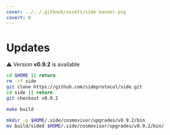 ```yaml
---
cover: ../../.gitbook/assets/side-banner.png
coverY: 0
---
```


# Updates

⚠️ Version **v0.9.2** is available

```bash
cd $HOME || return
rm -rf side
git clone https://github.com/sideprotocol/side.git
cd side || return
git checkout v0.9.2

make build

mkdir -p $HOME/.side/cosmovisor/upgrades/v0.9.2/bin
mv build/sided $HOME/.side/cosmovisor/upgrades/v0.9.2/bin/
```
